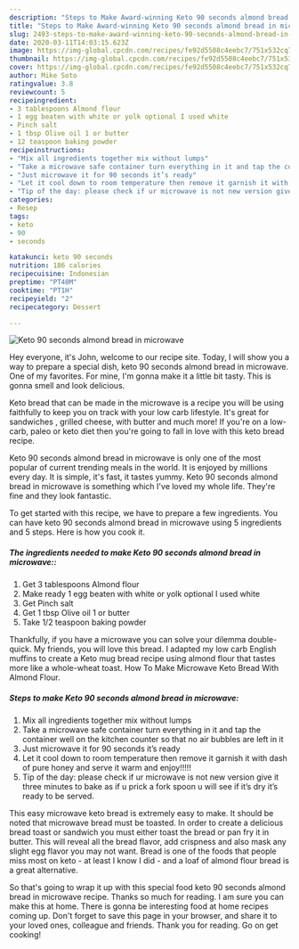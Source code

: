 ```yaml
---
description: "Steps to Make Award-winning Keto 90 seconds almond bread in microwave"
title: "Steps to Make Award-winning Keto 90 seconds almond bread in microwave"
slug: 2493-steps-to-make-award-winning-keto-90-seconds-almond-bread-in-microwave
date: 2020-03-11T14:03:15.623Z
image: https://img-global.cpcdn.com/recipes/fe92d5508c4eebc7/751x532cq70/keto-90-seconds-almond-bread-in-microwave-recipe-main-photo.jpg
thumbnail: https://img-global.cpcdn.com/recipes/fe92d5508c4eebc7/751x532cq70/keto-90-seconds-almond-bread-in-microwave-recipe-main-photo.jpg
cover: https://img-global.cpcdn.com/recipes/fe92d5508c4eebc7/751x532cq70/keto-90-seconds-almond-bread-in-microwave-recipe-main-photo.jpg
author: Mike Soto
ratingvalue: 3.8
reviewcount: 5
recipeingredient:
- 3 tablespoons Almond flour
- 1 egg beaten with white or yolk optional I used white
- Pinch salt
- 1 tbsp Olive oil 1 or butter
- 12 teaspoon baking powder
recipeinstructions:
- "Mix all ingredients together mix without lumps"
- "Take a microwave safe container turn everything in it and tap the container well on the kitchen counter so that no air bubbles are left in it"
- "Just microwave it for 90 seconds it’s ready"
- "Let it cool down to room temperature then remove it garnish it with dash of pure honey and serve it warm and enjoy!!!!!"
- "Tip of the day: please check if ur microwave is not new version give it three minutes to bake as if u prick a fork spoon u will see if it’s dry it’s ready to be served."
categories:
- Resep
tags:
- keto
- 90
- seconds

katakunci: keto 90 seconds
nutrition: 186 calories
recipecuisine: Indonesian
preptime: "PT40M"
cooktime: "PT1H"
recipeyield: "2"
recipecategory: Dessert

---
```



![Keto 90 seconds almond bread in microwave](https://img-global.cpcdn.com/recipes/fe92d5508c4eebc7/751x532cq70/keto-90-seconds-almond-bread-in-microwave-recipe-main-photo.jpg)

Hey everyone, it's John, welcome to our recipe site. Today, I will show you a way to prepare a special dish, keto 90 seconds almond bread in microwave. One of my favorites. For mine, I'm gonna make it a little bit tasty. This is gonna smell and look delicious.

Keto bread that can be made in the microwave is a recipe you will be using faithfully to keep you on track with your low carb lifestyle. It&#39;s great for sandwiches , grilled cheese, with butter and much more! If you&#39;re on a low-carb, paleo or keto diet then you&#39;re going to fall in love with this keto bread recipe.

Keto 90 seconds almond bread in microwave is only one of the most popular of current trending meals in the world. It is enjoyed by millions every day. It is simple, it's fast, it tastes yummy. Keto 90 seconds almond bread in microwave is something which I've loved my whole life. They're fine and they look fantastic.


To get started with this recipe, we have to prepare a few ingredients. You can have keto 90 seconds almond bread in microwave using 5 ingredients and 5 steps. Here is how you cook it.

##### The ingredients needed to make Keto 90 seconds almond bread in microwave::

1. Get 3 tablespoons Almond flour
1. Make ready 1 egg beaten with white or yolk optional I used white
1. Get Pinch salt
1. Get 1 tbsp Olive oil 1 or butter
1. Take 1/2 teaspoon baking powder


Thankfully, if you have a microwave you can solve your dilemma double-quick. My friends, you will love this bread. I adapted my low carb English muffins to create a Keto mug bread recipe using almond flour that tastes more like a whole-wheat toast. How To Make Microwave Keto Bread With Almond Flour. 

##### Steps to make Keto 90 seconds almond bread in microwave:

1. Mix all ingredients together mix without lumps
1. Take a microwave safe container turn everything in it and tap the container well on the kitchen counter so that no air bubbles are left in it
1. Just microwave it for 90 seconds it’s ready
1. Let it cool down to room temperature then remove it garnish it with dash of pure honey and serve it warm and enjoy!!!!!
1. Tip of the day: please check if ur microwave is not new version give it three minutes to bake as if u prick a fork spoon u will see if it’s dry it’s ready to be served.


This easy microwave keto bread is extremely easy to make. It should be noted that microwave bread must be toasted. In order to create a delicious bread toast or sandwich you must either toast the bread or pan fry it in butter. This will reveal all the bread flavor, add crispness and also mask any slight egg flavor you may not want. Bread is one of the foods that people miss most on keto - at least I know I did - and a loaf of almond flour bread is a great alternative. 

So that's going to wrap it up with this special food keto 90 seconds almond bread in microwave recipe. Thanks so much for reading. I am sure you can make this at home. There is gonna be interesting food at home recipes coming up. Don't forget to save this page in your browser, and share it to your loved ones, colleague and friends. Thank you for reading. Go on get cooking!
